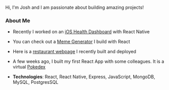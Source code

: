 Hi, I'm Josh and I am passionate about building amazing projects!


### About Me
- Recently I worked on an [iOS Health Dashboard](https://github.com/seidbar/HealthProject)  with React Native
- You can check out a [Meme Generator](https://meme-factory22.herokuapp.com/) I build with React
- Here is a [restaurant webpage](https://www.aurel.life) I recently built and deployed
- A few weeks ago, I built my first React App with some colleagues. It is a virtual [Pokedex](https://pokedex-22.herokuapp.com/)

- **Technologies**: React, React Native, Express, JavaScript, MongoDB, MySQL, PostgresSQL


